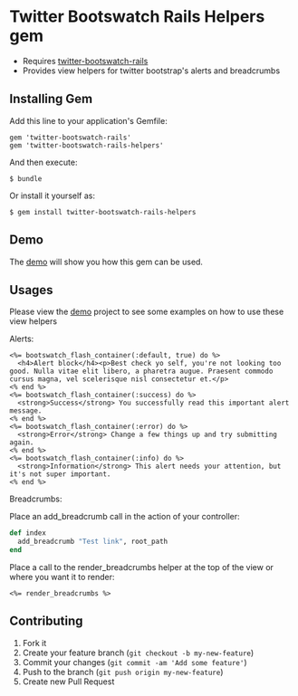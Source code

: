 # Twitter Bootswatch Rails Helpers gem

  - Requires [twitter-bootswatch-rails](https://github.com/scottvrosenthal/twitter-bootswatch-rails)
  - Provides view helpers for twitter bootstrap's alerts and breadcrumbs

## Installing Gem

Add this line to your application's Gemfile:

    gem 'twitter-bootswatch-rails'
    gem 'twitter-bootswatch-rails-helpers'

And then execute:

    $ bundle

Or install it yourself as:

    $ gem install twitter-bootswatch-rails-helpers

## Demo

The [demo](https://github.com/scottvrosenthal/twitter-bootswatch-rails-demo) will show you how this gem can be used.

## Usages

Please view the [demo](https://github.com/scottvrosenthal/twitter-bootswatch-rails-demo) project to see some examples on how to use these view helpers

Alerts:

```erb
<%= bootswatch_flash_container(:default, true) do %>
  <h4>Alert block</h4><p>Best check yo self, you're not looking too good. Nulla vitae elit libero, a pharetra augue. Praesent commodo cursus magna, vel scelerisque nisl consectetur et.</p>
<% end %>
<%= bootswatch_flash_container(:success) do %>
  <strong>Success</strong> You successfully read this important alert message.
<% end %>
<%= bootswatch_flash_container(:error) do %>
  <strong>Error</strong> Change a few things up and try submitting again.
<% end %>
<%= bootswatch_flash_container(:info) do %>
  <strong>Information</strong> This alert needs your attention, but it's not super important.
<% end %>
```

Breadcrumbs:

Place an add_breadcrumb call in the action of your controller:

```ruby
def index
  add_breadcrumb "Test link", root_path
end
```

Place a call to the render_breadcrumbs helper at the top of the view or where you want it to render:

```erb
<%= render_breadcrumbs %>
```


## Contributing

1. Fork it
2. Create your feature branch (`git checkout -b my-new-feature`)
3. Commit your changes (`git commit -am 'Add some feature'`)
4. Push to the branch (`git push origin my-new-feature`)
5. Create new Pull Request
